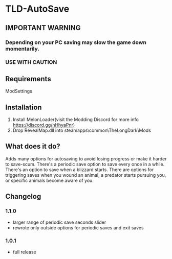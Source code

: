 # TLD-AutoSave

## IMPORTANT WARNING
### Depending on your PC saving may slow the game down momentarily.
### USE WITH CAUTION

## Requirements
ModSettings

## Installation
1. Install MelonLoader(visit the Modding Discord for more info https://discord.gg/nHhyaPnr)
2. Drop RevealMap.dll into steamapps\common\TheLongDark\Mods

## What does it do?
Adds many options for autosaving to avoid losing progress or make it harder to save-scum.
There's a periodic save option to save every once in a while.
There's an option to save when a blizzard starts.
There are options for triggering saves when you wound an animal, a predator starts pursuing you, or specific animals become aware of you.

## Changelog
### 1.1.0
 - larger range of periodic save seconds slider
 - rewrote only outside options for periodic saves and exit saves
### 1.0.1
 - full release
